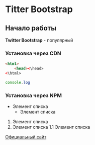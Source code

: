 # Titter Bootstrap

## Начало работы
**Twitter Bootstrap** - популярный
### Установка через CDN

```html
<html>
    <head><\head>
<\html>

```

```javascript
console.log
```

### Установка через NPM

* Элемент списка
    * Элемент списка

1. Элемент списка
2. Элемент списка
    1.1 Элемент списка

[Официальный сайт](https://getbootstrap.com)


